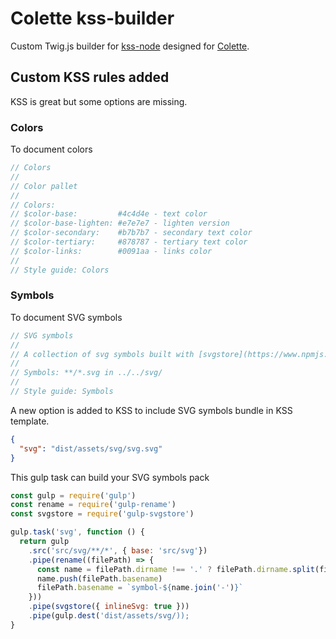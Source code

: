 # Colette kss-builder

Custom Twig.js builder for [kss-node](https://github.com/kss-node/kss-node) designed for [Colette](https://github.com/20minutes/colette).

## Custom KSS rules added

KSS is great but some options are missing.

### Colors

To document colors

```scss
// Colors
//
// Color pallet
//
// Colors:
// $color-base:         #4c4d4e - text color
// $color-base-lighten: #e7e7e7 - lighten version
// $color-secondary:    #b7b7b7 - secondary text color
// $color-tertiary:     #878787 - tertiary text color
// $color-links:        #0091aa - links color
//
// Style guide: Colors
```

### Symbols

To document SVG symbols

```scss
// SVG symbols
//
// A collection of svg symbols built with [svgstore](https://www.npmjs.com/package/svgstore).
//
// Symbols: **/*.svg in ../../svg/
//
// Style guide: Symbols
```

A new option is added to KSS to include SVG symbols bundle in KSS template.

```json
{
  "svg": "dist/assets/svg/svg.svg"
}
```

This gulp task can build your SVG symbols pack

```js
const gulp = require('gulp')
const rename = require('gulp-rename')
const svgstore = require('gulp-svgstore')

gulp.task('svg', function () {
  return gulp
    .src('src/svg/**/*', { base: 'src/svg'})
    .pipe(rename((filePath) => {
      const name = filePath.dirname !== '.' ? filePath.dirname.split(filePath.sep) : [];
      name.push(filePath.basename)
      filePath.basename = `symbol-${name.join('-')}`
    }))
    .pipe(svgstore({ inlineSvg: true }))
    .pipe(gulp.dest('dist/assets/svg/));
}
```
